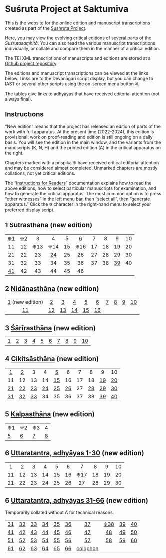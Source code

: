 # Suśruta Project at Saktumiva

This is the website for the online edition and manuscript transcriptions created as part of the [Sushruta Project](http://sushrutaproject.org).

Here, you may view the evolving critical editions of several parts of the *Suśrutasaṃhitā*.  You can also read the various manuscript transcriptions individually, or collate and compare them in the manner of a critical edition. 

The TEI XML transcriptions of manuscripts and editions are stored at a [Github project repository](https://github.com/wujastyk/sushrutaproject).

The editions and manuscript transcriptions can be viewed at the links below.  Links are to the Devanāgari script display, but  you can change to IAST or several other scripts using the on-screen menu button अ.

The tables give links to adhyāyas that have received editorial attention (not always final).

## Instructions

“New edition” means that the project has released an edition of parts of the work with full apparatus.  At the present time (2022-2024), this edition is provisional: work on proof-reading and edition is still ongoing on a daily basis.  You will see the edition in the main window, and the variants from the manuscripts (K, N, H) and the printed edition (A) in the critical apparatus on the right. 

Chapters marked with a puṣpikā ❈ have received critical editorial attention and may be considered almost completed.  Unmarked chapters are mostly collations, not yet critical editions.

The “[Instructions for Readers](https://saktumiva.org/wiki/users)” documentation explains how to read the above editions, how to select particular manuscripts for examination, and how to generate the critical apparatus.  The most common option is to press “other witnesses” in the left menu bar, then “select all”, then “generate apparatus.”  Click the अ character in the right-hand menu to select your preferred display script.

## 1 Sūtrasthāna (new edition)
|                                                              |                                                              |                                                              |                                                              |      |                                                              |      |      |                                                              |      |
| :----------------------------------------------------------: | :----------------------------------------------------------: | :----------------------------------------------------------: | :----------------------------------------------------------: | :--: | :----------------------------------------------------------: | :--: | :--: | :----------------------------------------------------------: | :--: |
| [❈1](https://saktumiva.org/wiki/wujastyk/susrutasamhita/01-su.su-1-31/provisional-edition_sutrasthana-1-31?upama_ver=hdf4dl301g&upama_script=devanagari&upama_scroll=SS.1.1.1) | [❈2](https://saktumiva.org/wiki/wujastyk/susrutasamhita/01-su.su-1-31/provisional-edition_sutrasthana-1-31?upama_ver=hdf4dl301g&upama_script=devanagari&upama_scroll=SS.1.2.1) |                              3                               |                              4                               |  5   | [6](https://saktumiva.org/wiki/wujastyk/susrutasamhita/01-su.su-1-31/provisional-edition_sutrasthana-1-31?upama_ver=hdf4dl301g&upama_script=devanagari&upama_scroll=SS.1.6.1) |  7   |  8   |                              9                               |  10  |
|                              11                              |                              12                              | [❈13](https://saktumiva.org/wiki/wujastyk/susrutasamhita/01-su.su-1-31/provisional-edition_sutrasthana-1-31?upama_ver=hdf4dl301g&upama_script=devanagari&upama_scroll=SS.1.13.1) | [❈14](https://saktumiva.org/wiki/wujastyk/susrutasamhita/01-su.su-1-31/provisional-edition_sutrasthana-1-31?upama_ver=hdf4dl301g&upama_script=devanagari&upama_scroll=SS.1.14.1) |  15  | [❈16](https://saktumiva.org/wiki/wujastyk/susrutasamhita/01-su.su-1-31/provisional-edition_sutrasthana-1-31?upama_ver=hdf4dl301g&upama_script=devanagari&upama_scroll=SS.1.16.1) |  17  |  18  |                              19                              |  20  |
|                              21                              |                              22                              |                              23                              | [24](https://saktumiva.org/wiki/wujastyk/susrutasamhita/01-su.su-1-31/provisional-edition_sutrasthana-1-31?upama_ver=hdf4dl301g&upama_script=devanagari&upama_scroll=SS.1.24.1) |  25  |                              26                              |  27  |  28  |                              29                              |  30  |
|                              31                              |                              32                              |                              33                              |                              34                              |  35  |                              36                              |  37  |  38  | [39](https://saktumiva.org/wiki/wujastyk/susrutasamhita/01-su.su-32-end/provisional-edition_sutrasthana-32-end?upama_ver=hdf4dl301g&upama_script=devanagari&upama_scroll=SS.1.39.1) |  40  |
| [41](https://saktumiva.org/wiki/wujastyk/susrutasamhita/01-su.su-32-end/provisional-edition_sutrasthana-32-end?upama_ver=hdf4dl301g&upama_script=devanagari&upama_scroll=SS.1.41.1) |                              42                              |                              43                              |                              44                              |  45  |                              46                              |      |      |                                                              |      |



## 2 [Nidānasthāna](https://saktumiva.org/wiki/wujastyk/susrutasamhita/02-su.ni/02-ni-vulgate-edition?upama_ver=hdf4dl301g&upama_script=devanagari) (new edition) 

|                                                              |                                                              |                                                              |                                                              |                                                              |                                                              |                                                              |                                                              |                                                              |                                                              |
| :----------------------------------------------------------: | :----------------------------------------------------------: | :----------------------------------------------------------: | :----------------------------------------------------------: | :----------------------------------------------------------: | :----------------------------------------------------------: | :----------------------------------------------------------: | :----------------------------------------------------------: | :----------------------------------------------------------: | :----------------------------------------------------------: |
| [1](https://saktumiva.org/wiki/wujastyk/susrutasamhita/02-su.ni/provisional-edition_nidanasthana?upama_ver=hj5zsfq0jf&upama_script=devanagari&upama_scroll=SS.2.1.1) (new edition) | [2](https://saktumiva.org/wiki/wujastyk/susrutasamhita/02-su.ni/provisional-edition_nidanasthana?upama_ver=hj5zsfq0jf&upama_script=devanagari&upama_scroll=SS.2.2.1) | [3](https://saktumiva.org/wiki/wujastyk/susrutasamhita/02-su.ni/provisional-edition_nidanasthana?upama_ver=hj5zsfq0jf&upama_script=devanagari&upama_scroll=SS.2.3.1) | [4](https://saktumiva.org/wiki/wujastyk/susrutasamhita/02-su.ni/provisional-edition_nidanasthana?upama_ver=hj5zsfq0jf&upama_script=devanagari&upama_scroll=SS.2.4.1) | [5](https://saktumiva.org/wiki/wujastyk/susrutasamhita/02-su.ni/provisional-edition_nidanasthana?upama_ver=hj5zsfq0jf&upama_script=devanagari&upama_scroll=SS.2.5.1) | [6](https://saktumiva.org/wiki/wujastyk/susrutasamhita/02-su.ni/provisional-edition_nidanasthana?upama_ver=hj5zsfq0jf&upama_script=devanagari&upama_scroll=SS.2.6.1) | [7](https://saktumiva.org/wiki/wujastyk/susrutasamhita/02-su.ni/provisional-edition_nidanasthana?upama_ver=hj5zsfq0jf&upama_script=devanagari&upama_scroll=SS.2.7.1) | [8](https://saktumiva.org/wiki/wujastyk/susrutasamhita/02-su.ni/provisional-edition_nidanasthana?upama_ver=hj5zsfq0jf&upama_script=devanagari&upama_scroll=SS.2.8.1) | [9](https://saktumiva.org/wiki/wujastyk/susrutasamhita/02-su.ni/provisional-edition_nidanasthana?upama_ver=hj5zsfq0jf&upama_script=devanagari&upama_scroll=SS.2.9.1) | [10](https://saktumiva.org/wiki/wujastyk/susrutasamhita/02-su.ni/provisional-edition_nidanasthana?upama_ver=hj5zsfq0jf&upama_script=devanagari&upama_scroll=SS.2.10.1) |
| [11](https://saktumiva.org/wiki/wujastyk/susrutasamhita/02-su.ni/provisional-edition_nidanasthana?upama_ver=hj5zsfq0jf&upama_script=devanagari&upama_scroll=SS.2.11.1) | [12](https://saktumiva.org/wiki/wujastyk/susrutasamhita/02-su.ni/provisional-edition_nidanasthana?upama_ver=hj5zsfq0jf&upama_script=devanagari&upama_scroll=SS.2.12.1) | [13](https://saktumiva.org/wiki/wujastyk/susrutasamhita/02-su.ni/provisional-edition_nidanasthana?upama_ver=hj5zsfq0jf&upama_script=devanagari&upama_scroll=SS.2.13.1) | [14](https://saktumiva.org/wiki/wujastyk/susrutasamhita/02-su.ni/provisional-edition_nidanasthana?upama_ver=hj5zsfq0jf&upama_script=devanagari&upama_scroll=SS.2.14.1) | [15](https://saktumiva.org/wiki/wujastyk/susrutasamhita/02-su.ni/provisional-edition_nidanasthana?upama_ver=hj5zsfq0jf&upama_script=devanagari&upama_scroll=SS.2.15.1) | [16](https://saktumiva.org/wiki/wujastyk/susrutasamhita/02-su.ni/provisional-edition_nidanasthana?upama_ver=hj5zsfq0jf&upama_script=devanagari&upama_scroll=SS.2.16.1) |                                                              |                                                              |                                                              |                                                              |



## 3 [Śārīrasthāna](https://saktumiva.org/wiki/wujastyk/susrutasamhita/03-su.sa/03-za-vulgate-edition?upama_ver=hdf4dl301g&upama_script=devanagari) (new edition)

|                                                              |                                                              |                                                              |                                                              |                                                              |                                                              |                                                              |                                                              |                                                              |                                                              |
| ------------------------------------------------------------ | ------------------------------------------------------------ | ------------------------------------------------------------ | ------------------------------------------------------------ | ------------------------------------------------------------ | ------------------------------------------------------------ | ------------------------------------------------------------ | ------------------------------------------------------------ | ------------------------------------------------------------ | ------------------------------------------------------------ |
| [1](https://saktumiva.org/wiki/wujastyk/susrutasamhita/03-su.sa/provisional-edition_sarirasthana?upama_ver=hhtolxmlrp&upama_script=devanagari&upama_scroll=SS.3.1.1) | [2](https://saktumiva.org/wiki/wujastyk/susrutasamhita/03-su.sa/provisional-edition_sarirasthana?upama_ver=hdf4dl301g&upama_script=devanagari&upama_scroll=SS.3.2.1) | [3](https://saktumiva.org/wiki/wujastyk/susrutasamhita/03-su.sa/provisional-edition_sarirasthana?upama_ver=hhtolxmlrp&upama_script=devanagari&upama_scroll=SS.3.3.1) | [4](https://saktumiva.org/wiki/wujastyk/susrutasamhita/03-su.sa/provisional-edition_sarirasthana?upama_ver=hhtolxmlrp&upama_script=devanagari&upama_scroll=SS.3.4.1) | [5](https://saktumiva.org/wiki/wujastyk/susrutasamhita/03-su.sa/provisional-edition_sarirasthana?upama_ver=hhtolxmlrp&upama_script=devanagari&upama_scroll=SS.3.5.1) | [6](https://saktumiva.org/wiki/wujastyk/susrutasamhita/03-su.sa/provisional-edition_sarirasthana?upama_ver=hhtolxmlrp&upama_script=devanagari&upama_scroll=SS.3.6.1) | [7](https://saktumiva.org/wiki/wujastyk/susrutasamhita/03-su.sa/provisional-edition_sarirasthana?upama_ver=hhtolxmlrp&upama_script=devanagari&upama_scroll=SS.3.7.1) | [8](https://saktumiva.org/wiki/wujastyk/susrutasamhita/03-su.sa/provisional-edition_sarirasthana?upama_ver=hhtolxmlrp&upama_script=devanagari&upama_scroll=SS.3.8.1) | [9](https://saktumiva.org/wiki/wujastyk/susrutasamhita/03-su.sa/provisional-edition_sarirasthana?upama_ver=hhtolxmlrp&upama_script=devanagari&upama_scroll=SS.3.9.1) | [10](https://saktumiva.org/wiki/wujastyk/susrutasamhita/03-su.sa/provisional-edition_sarirasthana?upama_ver=hhtolxmlrp&upama_script=devanagari&upama_scroll=SS.3.10.1) |



## 4 [Cikitsāsthāna](https://saktumiva.org/wiki/wujastyk/susrutasamhita/04-su.ci/04-ci-vulgate-edition?upama_script=devanagari&upama_ver=hdf4dl301g&upama_script=devanagari) (new edition)

|                                                              |                                                              |                                                              |                                                              |                                                              |                                                              |      |                                                              |                                                              |                                                              |
| :----------------------------------------------------------: | :----------------------------------------------------------: | :----------------------------------------------------------: | :----------------------------------------------------------: | :----------------------------------------------------------: | :----------------------------------------------------------: | :--: | :----------------------------------------------------------: | :----------------------------------------------------------: | :----------------------------------------------------------: |
| [1](https://saktumiva.org/wiki/wujastyk/susrutasamhita/04-su.ci/provisional-edition_cikitsasthana?upama_script=devanagari&upama_ver=hj4vky8lft&upama_scroll=SS.4.1.1) | [2](https://saktumiva.org/wiki/wujastyk/susrutasamhita/04-su.ci/provisional-edition_cikitsasthana?upama_script=devanagari&upama_ver=hj4vky8lft&upama_scroll=SS.4.2.1) |                              3                               |                              4                               | [5](https://saktumiva.org/wiki/wujastyk/susrutasamhita/04-su.ci/provisional-edition_cikitsasthana?upama_script=devanagari&upama_ver=hj4vky8lft&upama_scroll=SS.4.5.1) |                              6                               |  7   |                              8                               |                              9                               |                              10                              |
|                              11                              |                              12                              |                              13                              |                              14                              | [15](https://saktumiva.org/wiki/wujastyk/susrutasamhita/04-su.ci/provisional-edition_cikitsasthana?upama_script=devanagari&upama_ver=hj4vky8lft&upama_scroll=SS.4.15.1) |                              16                              |  17  |                              18                              | [19](https://saktumiva.org/wiki/wujastyk/susrutasamhita/04-su.ci/provisional-edition_cikitsasthana?upama_script=devanagari&upama_ver=hj4vky8lft&upama_scroll=SS.4.19.1) | [20](https://saktumiva.org/wiki/wujastyk/susrutasamhita/04-su.ci/provisional-edition_cikitsasthana?upama_script=devanagari&upama_ver=hj4vky8lft&upama_scroll=SS.4.20.1) |
| [21](https://saktumiva.org/wiki/wujastyk/susrutasamhita/04-su.ci/provisional-edition_cikitsasthana?upama_script=devanagari&upama_ver=hj4vky8lft&upama_scroll=SS.4.21.1) | [22](https://saktumiva.org/wiki/wujastyk/susrutasamhita/04-su.ci/provisional-edition_cikitsasthana?upama_script=devanagari&upama_ver=hj4vky8lft&upama_scroll=SS.4.22.1) | [23](https://saktumiva.org/wiki/wujastyk/susrutasamhita/04-su.ci/provisional-edition_cikitsasthana?upama_script=devanagari&upama_ver=hj4vky8lft&upama_scroll=SS.4.23.1) | [24](https://saktumiva.org/wiki/wujastyk/susrutasamhita/04-su.ci/provisional-edition_cikitsasthana?upama_script=devanagari&upama_ver=hj4vky8lft&upama_scroll=SS.4.22.1) | [25](https://saktumiva.org/wiki/wujastyk/susrutasamhita/04-su.ci/provisional-edition_cikitsasthana?upama_script=devanagari&upama_ver=hj4vky8lft&upama_scroll=SS.4.25.1) | [26](https://saktumiva.org/wiki/wujastyk/susrutasamhita/04-su.ci/provisional-edition_cikitsasthana?upama_script=devanagari&upama_ver=hj4vky8lft&upama_scroll=SS.4.26.1) |  27  | [28](https://saktumiva.org/wiki/wujastyk/susrutasamhita/04-su.ci/provisional-edition_cikitsasthana?upama_script=devanagari&upama_ver=hj4vky8lft&upama_scroll=SS.4.28.1) | [29](https://saktumiva.org/wiki/wujastyk/susrutasamhita/04-su.ci/provisional-edition_cikitsasthana?upama_script=devanagari&upama_ver=hj4vky8lft&upama_scroll=SS.4.29.1) | [30](https://saktumiva.org/wiki/wujastyk/susrutasamhita/04-su.ci/provisional-edition_cikitsasthana?upama_script=devanagari&upama_ver=hj4vky8lft&upama_scroll=SS.4.30.1) |
| [31](https://saktumiva.org/wiki/wujastyk/susrutasamhita/04-su.ci/provisional-edition_cikitsasthana?upama_script=devanagari&upama_ver=hj4vky8lft&upama_scroll=SS.4.31.1) | [32](https://saktumiva.org/wiki/wujastyk/susrutasamhita/04-su.ci/provisional-edition_cikitsasthana?upama_script=devanagari&upama_ver=hj4vky8lft&upama_scroll=SS.4.32.1) | [33](https://saktumiva.org/wiki/wujastyk/susrutasamhita/04-su.ci/provisional-edition_cikitsasthana?upama_script=devanagari&upama_ver=hj4vky8lft&upama_scroll=SS.4.33.1) |                              34                              |                              35                              |                              36                              |  37  |                              38                              | [39](https://saktumiva.org/wiki/wujastyk/susrutasamhita/04-su.ci/provisional-edition_cikitsasthana?upama_script=devanagari&upama_ver=hj4vky8lft&upama_scroll=SS.4.39.1) | [40](https://saktumiva.org/wiki/wujastyk/susrutasamhita/04-su.ci/provisional-edition_cikitsasthana?upama_script=devanagari&upama_ver=hj4vky8lft&upama_scroll=SS.4.40.1) |



## 5 [Kalpasthāna](https://saktumiva.org/wiki/wujastyk/susrutasamhita/05-su.ka/provisional-edition_kalpasthana&upama_ver=hdf4dl301g&upama_script=devanagari) (new edition)

|                                                              |                                                              |                                                              |                                                              |
| ------------------------------------------------------------ | ------------------------------------------------------------ | ------------------------------------------------------------ | ------------------------------------------------------------ |
| [❈1](https://saktumiva.org/wiki/wujastyk/susrutasamhita/05-su.ka/provisional-edition_kalpasthana?upama_ver=hdf4dl301g&upama_script=devanagari&upama_scroll=SS.5.1.1) | [❈2](https://saktumiva.org/wiki/wujastyk/susrutasamhita/05-su.ka/provisional-edition_kalpasthana?upama_ver=hdf4dl301g&upama_script=devanagari&upama_scroll=SS.5.2.1) | [❈3](https://saktumiva.org/wiki/wujastyk/susrutasamhita/05-su.ka/provisional-edition_kalpasthana?upama_ver=hdf4dl301g&upama_scroll=SS.5.3.1&upama_script=devanagari) | [4](https://saktumiva.org/wiki/wujastyk/susrutasamhita/05-su.ka/provisional-edition_kalpasthana?upama_ver=hdf4dl301g&upama_script=devanagari&upama_scroll=SS.5.4.1) |
| [5](https://saktumiva.org/wiki/wujastyk/susrutasamhita/05-su.ka/provisional-edition_kalpasthana?upama_ver=hdf4dl301g&upama_script=devanagari&upama_scroll=SS.5.5.1) | [6](https://saktumiva.org/wiki/wujastyk/susrutasamhita/05-su.ka/provisional-edition_kalpasthana?upama_ver=hdf4dl301g&upama_script=devanagari&upama_scroll=SS.5.6.1) | [7](https://saktumiva.org/wiki/wujastyk/susrutasamhita/05-su.ka/provisional-edition_kalpasthana?upama_ver=hdf4dl301g&upama_script=devanagari&upama_scroll=SS.5.7.1) | [8](https://saktumiva.org/wiki/wujastyk/susrutasamhita/05-su.ka/provisional-edition_kalpasthana?upama_ver=hdf4dl301g&upama_script=devanagari&upama_scroll=SS.5.8.1) |



## 6 [Uttaratantra, adhyāyas 1-30](https://saktumiva.org/wiki/wujastyk/susrutasamhita/06-su.ut-1-30/provisional-edition_uttaratantra&upama_script=devanagari&upama_scroll=SS.6.2.1?upama_ver=hdf4dl301g&upama_script=devanagari) (new edition)

|      |                                                              |                                                              |                                                              |      |      |                                                              |      |      |      |
| :--: | :----------------------------------------------------------: | :----------------------------------------------------------: | :----------------------------------------------------------: | :--: | :--: | :----------------------------------------------------------: | :--: | :--: | :--: |
|  1   | [2](https://saktumiva.org/wiki/wujastyk/susrutasamhita/06-su.ut-1-30/provisional-edition_uttaratantra?upama_ver=hdf4dl301g&upama_script=devanagari&upama_scroll=SS.6.2.1) | [3](https://saktumiva.org/wiki/wujastyk/susrutasamhita/06-su.ut-1-30/provisional-edition_uttaratantra?upama_ver=hdf4dl301g&upama_script=devanagari&upama_scroll=SS.6.3.1) | [4](https://saktumiva.org/wiki/wujastyk/susrutasamhita/06-su.ut-1-30/provisional-edition_uttaratantra?upama_ver=hdf4dl301g&upama_script=devanagari&upama_scroll=SS.6.4.1) |  5   |  6   |                              7                               |  8   |  9   |  10  |
|  11  |                              12                              |                              13                              |                              14                              |  15  |  16  | [❈17](https://saktumiva.org/wiki/wujastyk/susrutasamhita/06-su.ut-1-30/provisional-edition_uttaratantra?upama_ver=hdf4dl301g&upama_script=devanagari&upama_scroll=SS.6.17.1) |  18  |  19  |  20  |
|  21  |                              22                              |                              23                              |                              24                              |  25  |  26  |                              27                              |  28  |  29  |  30  |



## 6 [Uttaratantra, adhyāyas 31-66](https://saktumiva.org/wiki/wujastyk/susrutasamhita/06-su.ut-31-end/provisional-edition_uttaratantra?upama_ver=hj636j7979&upama_script=devanagari&upama_scroll=SS.6.31.1) (new edition)

Temporarily collated without A for technical reasons.

|                                                              |                                                              |                                                              |                                                              |                                                              |                                                              |                                                              |                                                              |                                                              |                                                              |
| :----------------------------------------------------------: | :----------------------------------------------------------: | :----------------------------------------------------------: | :----------------------------------------------------------: | :----------------------------------------------------------: | :----------------------------------------------------------: | :----------------------------------------------------------: | :----------------------------------------------------------: | :----------------------------------------------------------: | :----------------------------------------------------------: |
| [31](https://saktumiva.org/wiki/wujastyk/susrutasamhita/06-su.ut-31-end/provisional-edition_uttaratantra?upama_ver=hj636j7979&upama_script=devanagari&upama_scroll=SS.6.31.1) | [32](https://saktumiva.org/wiki/wujastyk/susrutasamhita/06-su.ut-31-end/provisional-edition_uttaratantra?upama_ver=hj636j7979&upama_script=devanagari&upama_scroll=SS.6.32.1) | [33](https://saktumiva.org/wiki/wujastyk/susrutasamhita/06-su.ut-31-end/provisional-edition_uttaratantra?upama_ver=hj636j7979&upama_script=devanagari&upama_scroll=SS.6.33.1) | [34](https://saktumiva.org/wiki/wujastyk/susrutasamhita/06-su.ut-31-end/provisional-edition_uttaratantra?upama_ver=hj636j7979&upama_script=devanagari&upama_scroll=SS.6.34.1) | [35](https://saktumiva.org/wiki/wujastyk/susrutasamhita/06-su.ut-31-end/provisional-edition_uttaratantra?upama_ver=hj636j7979&upama_script=devanagari&upama_scroll=SS.6.35.1) | [36](https://saktumiva.org/wiki/wujastyk/susrutasamhita/06-su.ut-31-end/provisional-edition_uttaratantra?upama_ver=hj636j7979&upama_script=devanagari&upama_scroll=SS.6.36.1) | [37](https://saktumiva.org/wiki/wujastyk/susrutasamhita/06-su.ut-31-end/provisional-edition_uttaratantra?upama_ver=hj636j7979&upama_script=devanagari&upama_scroll=SS.6.37.1) | [❈38](https://saktumiva.org/wiki/wujastyk/susrutasamhita/06-su.ut-31-end/provisional-edition_uttaratantra?upama_ver=hj636j7979&upama_script=devanagari&upama_scroll=SS.6.38.1) | [39](https://saktumiva.org/wiki/wujastyk/susrutasamhita/06-su.ut-31-end/provisional-edition_uttaratantra?upama_ver=hj636j7979&upama_script=devanagari&upama_scroll=SS.6.39.1) | [40](https://saktumiva.org/wiki/wujastyk/susrutasamhita/06-su.ut-31-end/provisional-edition_uttaratantra?upama_ver=hj636j7979&upama_script=devanagari&upama_scroll=SS.6.40.1) |
| [41](https://saktumiva.org/wiki/wujastyk/susrutasamhita/06-su.ut-31-end/provisional-edition_uttaratantra?upama_ver=hj636j7979&upama_script=devanagari&upama_scroll=SS.6.41.1) | [42](https://saktumiva.org/wiki/wujastyk/susrutasamhita/06-su.ut-31-end/provisional-edition_uttaratantra?upama_ver=hj636j7979&upama_script=devanagari&upama_scroll=SS.6.42.1) | [43](https://saktumiva.org/wiki/wujastyk/susrutasamhita/06-su.ut-31-end/provisional-edition_uttaratantra?upama_ver=hj636j7979&upama_script=devanagari&upama_scroll=SS.6.43.1) | [44](https://saktumiva.org/wiki/wujastyk/susrutasamhita/06-su.ut-31-end/provisional-edition_uttaratantra?upama_ver=hj636j7979&upama_script=devanagari&upama_scroll=SS.6.44.1) | [45](https://saktumiva.org/wiki/wujastyk/susrutasamhita/06-su.ut-31-end/provisional-edition_uttaratantra?upama_ver=hj636j7979&upama_script=devanagari&upama_scroll=SS.6.45.1) | [46](https://saktumiva.org/wiki/wujastyk/susrutasamhita/06-su.ut-31-end/provisional-edition_uttaratantra?upama_ver=hj636j7979&upama_script=devanagari&upama_scroll=SS.6.46.1) | [47](https://saktumiva.org/wiki/wujastyk/susrutasamhita/06-su.ut-31-end/provisional-edition_uttaratantra?upama_ver=hj636j7979&upama_script=devanagari&upama_scroll=SS.6.47.1) | [48](https://saktumiva.org/wiki/wujastyk/susrutasamhita/06-su.ut-31-end/provisional-edition_uttaratantra?upama_ver=hj636j7979&upama_script=devanagari&upama_scroll=SS.6.48.1) | [49](https://saktumiva.org/wiki/wujastyk/susrutasamhita/06-su.ut-31-end/provisional-edition_uttaratantra?upama_ver=hj636j7979&upama_script=devanagari&upama_scroll=SS.6.49.1) | [50](https://saktumiva.org/wiki/wujastyk/susrutasamhita/06-su.ut-31-end/provisional-edition_uttaratantra?upama_ver=hj636j7979&upama_script=devanagari&upama_scroll=SS.6.50.1) |
| [51](https://saktumiva.org/wiki/wujastyk/susrutasamhita/06-su.ut-31-end/provisional-edition_uttaratantra?upama_ver=hj636j7979&upama_script=devanagari&upama_scroll=SS.6.51.1) | [52](https://saktumiva.org/wiki/wujastyk/susrutasamhita/06-su.ut-31-end/provisional-edition_uttaratantra?upama_ver=hj636j7979&upama_script=devanagari&upama_scroll=SS.6.52.1) | [53](https://saktumiva.org/wiki/wujastyk/susrutasamhita/06-su.ut-31-end/provisional-edition_uttaratantra?upama_ver=hj636j7979&upama_script=devanagari&upama_scroll=SS.6.53.1) | [54](https://saktumiva.org/wiki/wujastyk/susrutasamhita/06-su.ut-31-end/provisional-edition_uttaratantra?upama_ver=hj636j7979&upama_script=devanagari&upama_scroll=SS.6.54.1) | [55](https://saktumiva.org/wiki/wujastyk/susrutasamhita/06-su.ut-31-end/provisional-edition_uttaratantra?upama_ver=hj636j7979&upama_script=devanagari&upama_scroll=SS.6.55.1) | [56](https://saktumiva.org/wiki/wujastyk/susrutasamhita/06-su.ut-31-end/provisional-edition_uttaratantra?upama_ver=hj636j7979&upama_script=devanagari&upama_scroll=SS.6.56.1) | [57](https://saktumiva.org/wiki/wujastyk/susrutasamhita/06-su.ut-31-end/provisional-edition_uttaratantra?upama_ver=hj636j7979&upama_script=devanagari&upama_scroll=SS.6.57.1) | [58](https://saktumiva.org/wiki/wujastyk/susrutasamhita/06-su.ut-31-end/provisional-edition_uttaratantra?upama_ver=hj636j7979&upama_script=devanagari&upama_scroll=SS.6.58.1) | [59](https://saktumiva.org/wiki/wujastyk/susrutasamhita/06-su.ut-31-end/provisional-edition_uttaratantra?upama_ver=hj636j7979&upama_script=devanagari&upama_scroll=SS.6.59.1) | [60](https://saktumiva.org/wiki/wujastyk/susrutasamhita/06-su.ut-31-end/provisional-edition_uttaratantra?upama_ver=hj636j7979&upama_script=devanagari&upama_scroll=SS.6.60.1) |
| [61](https://saktumiva.org/wiki/wujastyk/susrutasamhita/06-su.ut-31-end/provisional-edition_uttaratantra?upama_ver=hj636j7979&upama_script=devanagari&upama_scroll=SS.6.61.1) | [62](https://saktumiva.org/wiki/wujastyk/susrutasamhita/06-su.ut-31-end/provisional-edition_uttaratantra?upama_ver=hj636j7979&upama_script=devanagari&upama_scroll=SS.6.60.1) | [63](https://saktumiva.org/wiki/wujastyk/susrutasamhita/06-su.ut-31-end/provisional-edition_uttaratantra?upama_ver=hj636j7979&upama_script=devanagari&upama_scroll=SS.6.63.1) | [64](https://saktumiva.org/wiki/wujastyk/susrutasamhita/06-su.ut-31-end/provisional-edition_uttaratantra?upama_ver=hj636j7979&upama_script=devanagari&upama_scroll=SS.6.64.1) | [65](https://saktumiva.org/wiki/wujastyk/susrutasamhita/06-su.ut-31-end/provisional-edition_uttaratantra?upama_ver=hj636j7979&upama_script=devanagari&upama_scroll=SS.6.65.1) | [66](https://saktumiva.org/wiki/wujastyk/susrutasamhita/06-su.ut-31-end/provisional-edition_uttaratantra?upama_ver=hj636j7979&upama_script=devanagari&upama_scroll=SS.6.66.1) | [colophon](https://saktumiva.org/wiki/wujastyk/susrutasamhita/06-su.ut-31-end/provisional-edition_uttaratantra?upama_ver=hj636j7979&upama_script=devanagari&upama_scroll=SS.6.66.colophon2) |                                                              |                                                              |                                                              |



